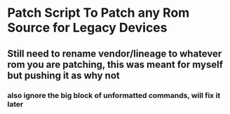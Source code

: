 # Patch Script To Patch any Rom Source for Legacy Devices

## Still need to rename vendor/lineage to whatever rom you are patching, this was meant for myself but pushing it as why not

### also ignore the big block of unformatted commands, will fix it later
